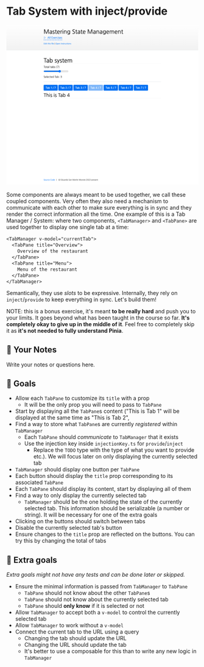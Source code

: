 # Tab System with inject/provide

<picture>
  <source srcset="./.internal/screenshot-dark.png" media="(prefers-color-scheme: dark)">
  <img src="./.internal/screenshot-light.png">
</picture>

Some components are always meant to be used together, we call these coupled components. Very often they also need a
mechanism to communicate with each other to make sure everything is in sync and they render the correct information all
the time. One example of this is a Tab Manager / System: where two components, `<TabManager>` and `<TabPane>` are used
together to display one single tab at a time:

```vue
<TabManager v-model="currentTab">
  <TabPane title="Overview">
    Overview of the restaurant
  </TabPane>
  <TabPane title="Menu">
    Menu of the restaurant
  </TabPane>
</TabManager>
```

Semantically, they use _slots_ to be expressive. Internally, they rely on `inject`/`provide` to keep everything in sync.
Let's build them!

NOTE: this is a bonus exercise, it's meant **to be really hard** and push you to your limits. It goes beyond what has
been taught in the course so far. **It's completely okay to give up in the middle of it**. Feel free to completely skip
it as **it's not needed to fully understand Pinia**.

## 📝 Your Notes

Write your notes or questions here.

## 🎯 Goals

- Allow each `TabPane` to customize its `title` with a prop
  - It will be the only prop you will need to pass to `TabPane`
- Start by displaying all the `TabPane`s content ("This is Tab 1" will be displayed at the same time as "This is Tab 2",
- Find a way to store what `TabPane`s are currently _registered_ within `TabManager`
  - Each `TabPane` should _communicate_ to `TabManager` that it exists
  - Use the injection key inside `injectionKey.ts` for `provide`/`inject`
    - Replace the `TODO` type with the type of what you want to provide etc.). We will focus later on only displaying
      the currently selected tab
- `TabManager` should display one button per `TabPane`
- Each button should display the `title` prop corresponding to its associated `TabPane`
- Each `TabPane` should display its content, start by displaying all of them
- Find a way to only display the currently selected tab
  - `TabManager` should be the one holding the state of the currently selected tab. This information should be
    serializable (a number or string). It will be necessary for one of the extra goals
- Clicking on the buttons should switch between tabs
- Disable the currently selected tab's button
- Ensure changes to the `title` prop are reflected on the buttons. You can try this by changing the total of tabs

## 💪 Extra goals

_Extra goals might not have any tests and can be done later or skipped._

- Ensure the minimal information is passed from `TabManager` to `TabPane`
  - `TabPane` should not know about the other `TabPane`s
  - `TabPane` should not know about the currently selected tab
  - `TabPane` should **only know** if it is selected or not
- Allow `TabManager` to accept both a `v-model` to control the currently selected tab
- Allow `TabManager` to work without a `v-model`
- Connect the current tab to the URL using a query
  - Changing the tab should update the URL
  - Changing the URL should update the tab
  - It's better to use a composable for this than to write any new logic in `TabManager`
